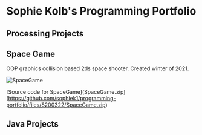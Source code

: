 # Sophie Kolb's Programming Portfolio

## Processing Projects

## Space Game
OOP graphics collision based 2ds space shooter. Created winter of 2021.

![SpaceGame](<img width="981" alt="Screen Shot 2022-03-07 at 12 32 42 PM" src="https://user-images.githubusercontent.com/101136474/157104921-afecc02a-f708-491c-845d-c6960c1652af.png">)


[Source code for SpaceGame](SpaceGame.zip](https://github.com/sophiek1/programming-portfolio/files/8200322/SpaceGame.zip)


## Java Projects 
